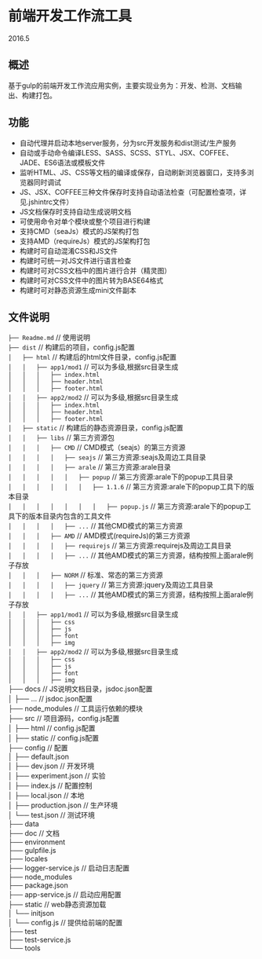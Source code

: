 # 前端开发工作流工具
2016.5
## 概述
基于gulp的前端开发工作流应用实例，主要实现业务为：开发、检测、文档输出、构建打包。

## 功能
* 自动代理并启动本地server服务，分为src开发服务和dist测试/生产服务
* 自动或手动命令编译LESS、SASS、SCSS、STYL、JSX、COFFEE、JADE、ES6语法或模板文件
* 监听HTML、JS、CSS等文档的编译或保存，自动刷新浏览器窗口，支持多浏览器同时调试
* JS、JSX、COFFEE三种文件保存时支持自动语法检查（可配置检查项，详见.jshintrc文件）
* JS文档保存时支持自动生成说明文档
* 可使用命令对单个模块或整个项目进行构建
* 支持CMD（seaJs）模式的JS架构打包
* 支持AMD（requireJs）模式的JS架构打包
* 构建时可自动混淆CSS和JS文件
* 构建时可统一对JS文件进行语言检查
* 构建时可对CSS文档中的图片进行合并（精灵图）
* 构建时可对CSS文件中的图片转为BASE64格式
* 构建时可对静态资源生成mini文件副本

## 文件说明
```├── Readme.md```                   // 使用说明  
```├── dist```                        // 构建后的项目，config.js配置  
```│   ├── html```                    // 构建后的html文件目录，config.js配置  
```│   │   ├── app1/mod1```           // 可以为多级,根据src目录生成  
```│   │   │   ├── index.html```        
```│   │   │   ├── header.html```       
```│   │   │   ├── footer.html```        
```│   │   ├── app2/mod2```           // 可以为多级,根据src目录生成  
```│   │   │   ├── index.html```  
```│   │   │   ├── header.html```  
```│   │   │   ├── footer.html```   
```│   ├── static```                  // 构建后的静态资源目录，config.js配置  
```│   │   ├── libs```                // 第三方资源包  
```│   │   │   ├── CMD```             // CMD模式（seajs）的第三方资源  
```│   │   │   │   ├── seajs```                     // 第三方资源:seajs及周边工具目录  
```│   │   │   │   ├── arale```                     // 第三方资源:arale目录  
```│   │   │   │   │   ├── popup```                 // 第三方资源:arale下的popup工具目录  
```│   │   │   │   │   │   ├── 1.1.6```             // 第三方资源:arale下的popup工具下的版本目录    
```│   │   │   │   │   │   │   ├── popup.js```      // 第三方资源:arale下的popup工具下的版本目录内包含的工具文件  
```│   │   │   │   ├── ...```                       // 其他CMD模式的第三方资源  
```│   │   │   ├── AMD```             // AMD模式(requireJs)的第三方资源    
```│   │   │   │   ├── requirejs```                 // 第三方资源:requirejs及周边工具目录  
```│   │   │   │   ├── ...```                       // 其他AMD模式的第三方资源，结构按照上面arale例子存放  
```│   │   │   ├── NORM```            // 标准、常态的第三方资源  
```│   │   │   │   ├── jquery```                    // 第三方资源:jquery及周边工具目录  
```│   │   │   │   ├── ...```                       // 其他AMD模式的第三方资源，结构按照上面arale例子存放  
```│   │   ├── app1/mod1```           // 可以为多级,根据src目录生成  
```│   │   │   ├── css```        
```│   │   │   ├── js```        
```│   │   │   ├── font```       
```│   │   │   ├── img```    
```│   │   ├── app2/mod2```           // 可以为多级,根据src目录生成  
```│   │   │   ├── css```        
```│   │   │   ├── js```        
```│   │   │   ├── font```       
```│   │   │   ├── img```    
├── docs                        // JS说明文档目录，jsdoc.json配置   
│   ├── ...                     // jsdoc.json配置<br>
├── node_modules                // 工具运行依赖的模块<br>
├── src                         // 项目源码，config.js配置<br>
│   ├── html                    // config.js配置<br>
│   ├── static                  // config.js配置<br>
├── config                      // 配置<br>
│   ├── default.json<br>
│   ├── dev.json                // 开发环境<br>
│   ├── experiment.json         // 实验<br>
│   ├── index.js                // 配置控制<br>
│   ├── local.json              // 本地<br>
│   ├── production.json         // 生产环境<br>
│   └── test.json               // 测试环境<br>
├── data<br>
├── doc                         // 文档<br>
├── environment<br>
├── gulpfile.js<br>
├── locales<br>
├── logger-service.js           // 启动日志配置<br>
├── node_modules<br>
├── package.json<br>
├── app-service.js              // 启动应用配置<br>
├── static                      // web静态资源加载<br>
│   └── initjson<br>
│   	└── config.js 		// 提供给前端的配置<br>
├── test<br>
├── test-service.js<br>
└── tools<br>
